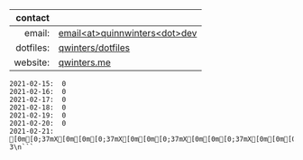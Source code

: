 |   contact |                                                                    |
|----------:|--------------------------------------------------------------------|
|    email: | [email\<at\>quinnwinters\<dot\>dev](mailto:email@quinnwinters.dev) |
| dotfiles: | [qwinters/dotfiles](https://github.com/qwinters/dotfiles)          |
|  website: | [qwinters.me](https://qwinters.me)                                 | 


```shell\n 
2021-02-15:  0
2021-02-16:  0
2021-02-17:  0
2021-02-18:  0
2021-02-19:  0
2021-02-20:  0
2021-02-21: [0m[0;37mX[0m[0m[0;37mX[0m[0m[0;37mX[0m[0m[0;37mX[0m[0m[0;37mX[0m[0m[0;37mX[0m[0m[0;37mX[0m[0m[0;37mX[0m[0m[0;37mX[0m[0m[0;37mX[0m[0m[0;37mX[0m[0m[0;37mX[0m[0m[0;37mX[0m[0m[0;37mX[0m[0m[0;37mX[0m[0m[0;37mX[0m[0m[0;37mX[0m[0m[0;37mX[0m[0m[0;37mX[0m[0m[0;37mX[0m[0m[0;37mX[0m[0m[0;37mX[0m[0m[0;37mX[0m[0m[0;37mX[0m[0m[0;37mX[0m[0m[0;37mX[0m[0m[0;37mX[0m[0m[0;37mX[0m[0m[0;37mX[0m[0m[0;37mX[0m[0m[0;37mX[0m[0m[0;37mX[0m[0m[0;37mX[0m[0m[0;37mX[0m[0m[0;37mX[0m[0m[0;37mX[0m[0m[0;37mX[0m[0m[0;37mX[0m[0m[0;37mX[0m[0m[0;37mX[0m[0m[0;37mX[0m[0m[0;37mX[0m[0m[0;37mX[0m[0m[0;37mX[0m[0m[0;37mX[0m[0m[0;37mX[0m[0m[0;37mX[0m[0m[0;37mX[0m[0m[0;37mX[0m[0m[0;37mX[0m[0m[0;37mX[0m[0m[0;37mX[0m[0m[0;37mX[0m[0m[0;37mX[0m[0m[0;37mX[0m[0m[0;37mX[0m[0m[0;37mX[0m[0m[0;37mX[0m[0m[0;37mX[0m[0m[0;37mX[0m 3\n```
